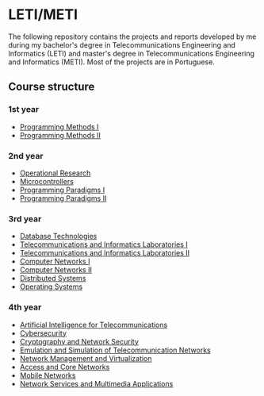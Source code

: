 # LETI/METI

The following repository contains the projects and reports developed by me during my bachelor's degree 
in Telecommunications Engineering and Informatics (LETI) and master's degree in Telecommunications Engineering 
and Informatics (METI). Most of the projects are in Portuguese.

## Course structure
### 1st year
* [Programming Methods I](https://github.com/tiago19fp/MIETI/tree/main/1_ano/MP1)
* [Programming Methods II](https://github.com/tiago19fp/MIETI/tree/main/1_ano/MP2)
### 2nd year
* [Operational Research](https://github.com/tiago19fp/MIETI/tree/main/2_ano/IO)
* [Microcontrollers](https://github.com/tiago19fp/MIETI/tree/main/2_ano/Microcontroladores)
* [Programming Paradigms I](https://github.com/tiago19fp/MIETI/tree/main/2_ano/PP1)
* [Programming Paradigms II](https://github.com/tiago19fp/MIETI/tree/main/2_ano/PP2)
### 3rd year
* [Database Technologies](https://github.com/tiago19fp/MIETI/tree/main/3_ano/BD)
* [Telecommunications and Informatics Laboratories I](https://github.com/tiago19fp/MIETI/tree/main/3_ano/LTI1)
* [Telecommunications and Informatics Laboratories II](https://github.com/tiago19fp/MIETI/tree/main/3_ano/LTI2)
* [Computer Networks I](https://github.com/tiago19fp/MIETI/tree/main/3_ano/Redes1)
* [Computer Networks II](https://github.com/tiago19fp/MIETI/tree/main/3_ano/Redes2)
* [Distributed Systems](https://github.com/tiago19fp/MIETI/tree/main/3_ano/SD)
* [Operating Systems](https://github.com/tiago19fp/MIETI/tree/main/3_ano/SO)
### 4th year
* [Artificial Intelligence for Telecommunications](https://github.com/tiago19fp/MIETI/tree/main/4_ano/AI)
* [Cybersecurity](https://github.com/tiago19fp/MIETI/tree/main/4_ano/CiBER)
* [Cryptography and Network Security](https://github.com/tiago19fp/MIETI/tree/main/4_ano/CRIPTO)
* [Emulation and Simulation of Telecommunication Networks](https://github.com/tiago19fp/MIETI/tree/main/4_ano/ESRT)
* [Network Management and Virtualization](https://github.com/tiago19fp/MIETI/tree/main/4_ano/GVR)
* [Access and Core Networks](https://github.com/tiago19fp/MIETI/tree/main/4_ano/RAN)
* [Mobile Networks](https://github.com/tiago19fp/MIETI/tree/main/4_ano/RM)
* [Network Services and Multimedia Applications](https://github.com/tiago19fp/MIETI/tree/main/4_ano/SRAM)
